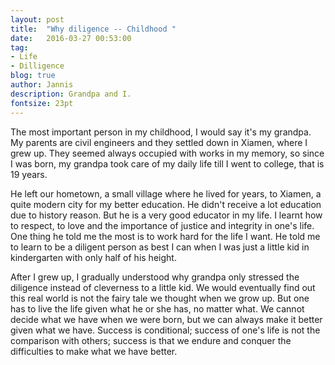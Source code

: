 ```yaml
---
layout: post
title:  "Why diligence -- Childhood "
date:   2016-03-27 00:53:00
tag:
- Life
- Dilligence
blog: true
author: Jannis
description: Grandpa and I.
fontsize: 23pt
---
```


The most important person in my childhood, I would say it's my grandpa. My parents are civil engineers and they settled down in Xiamen, where I grew up. They seemed always occupied with works in my memory, so since I was born, my grandpa took care of my daily life till I went to college, that is 19 years. <br>

He left our hometown, a small village where he lived for years, to Xiamen, a quite modern city for my better education. He didn't receive a lot education due to history reason. But he is a very good educator in my life. I learnt how to respect, to love and the importance of justice and integrity in one's life. One thing he told me the most is to work hard for the life I want. He told me to learn to be a diligent person as best I can when I was just a little kid in kindergarten with only half of his height.

After I grew up, I gradually understood why grandpa only stressed the diligence instead of cleverness to a little kid. We would eventually find out this real world is not the fairy tale we thought when we grow up. But one has to live the life given what he or she has, no matter what. We cannot decide what we have when we were born, but we can always make it better given what we have. Success is conditional; success of one's life is not the comparison with others; success is that we endure and conquer the difficulties to make what we have better.
